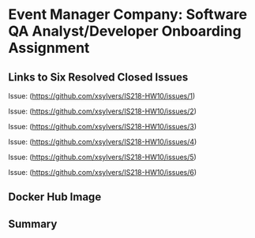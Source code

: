 # Event Manager Company: Software QA Analyst/Developer Onboarding Assignment

## Links to Six Resolved Closed Issues
Issue: (https://github.com/xsylvers/IS218-HW10/issues/1)

Issue: (https://github.com/xsylvers/IS218-HW10/issues/2)

Issue: (https://github.com/xsylvers/IS218-HW10/issues/3)

Issue: (https://github.com/xsylvers/IS218-HW10/issues/4)

Issue: (https://github.com/xsylvers/IS218-HW10/issues/5)

Issue: (https://github.com/xsylvers/IS218-HW10/issues/6)

## Docker Hub Image 

## Summary



